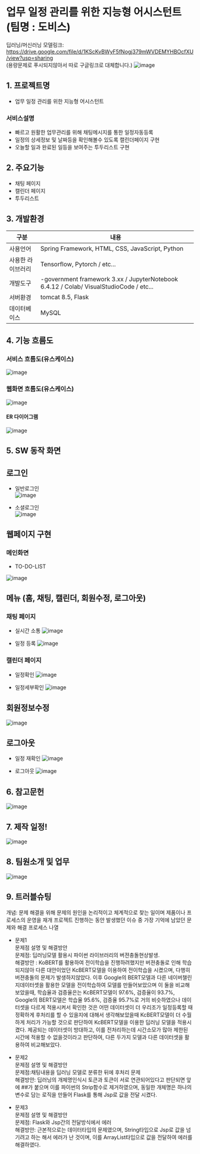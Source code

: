 # 업무 일정 관리를 위한 지능형 어시스턴트 (팀명 : 도비스)
딥러닝/머신러닝 모델링크: https://drive.google.com/file/d/1KScKvBWyF5fNogj379mWVDEMYHBOcfXU/view?usp=sharing 
<br>(용량문제로 푸시되지않아서 따로 구글링크로 대체합니다.)
![image](https://user-images.githubusercontent.com/104408785/186540493-1d2f9b8b-89f0-4895-abb8-94dbe6a3b816.png)



## 1. 프로젝트명
* 업무 일정 관리를 위한 지능형 어시스턴트
### 서비스설명 
* 빠르고 원활한 업무관리를 위해 채팅메시지를 통한 일정자동등록
* 일정의 상세정보 및 날짜등을 확인해볼수 있도록 캘린더페이지 구현
* 오늘할 일과 완료된 일등을 보여주는 투두리스트 구현

## 2. 주요기능
* 채팅 페이지
* 캘린더 페이지 
* 투두리스트

## 3. 개발환경
|구분|내용|
|------|---|
|사용언어|Spring Framework, HTML, CSS, JavaScript, Python|
|사용한 라이브러리| Tensorflow, Pytorch / etc...|
|개발도구|-government framework 3.xx / JupyterNotebook 6.4.12 / Colab/ VisualStudioCode  / etc...|
|서버환경|tomcat 8.5, Flask|
|데이터베이스| MySQL|




## 4. 기능 흐름도


### 서비스 흐름도(유스케이스)
![image](https://user-images.githubusercontent.com/104408785/186541897-4cca42f5-e741-4f3a-a12c-fb0fbd5265cc.png)
### 웹화면 흐름도(유스케이스)
![image](https://user-images.githubusercontent.com/104408785/186545642-4c59e3a8-9257-4e97-9ef7-508fd74dda29.png)
#### ER 다이어그램
![image](https://user-images.githubusercontent.com/104408785/186541819-b3bfe654-2008-4367-84f5-25c8e7aaa758.png)

## 5. SW 동작 화면

## 로그인
  
* 일반로그인
<br>![image](https://user-images.githubusercontent.com/104408785/186545867-c6244653-7f92-44fb-b91f-8e20a947c1f1.png)

* 소셜로그인
<br>![image](https://user-images.githubusercontent.com/104408785/186545961-346dd0f4-6a41-471b-a194-0c765b3a1d2a.png)



##  웹페이지 구현

###  메인화면 
* TO-DO-LIST

![image](https://user-images.githubusercontent.com/104408785/186546186-35798a9e-a62b-4ab6-a08a-97d9a9b53ad6.png)


## 메뉴 (홈, 채팅, 캘린더, 회원수정, 로그아웃)

### 채팅 페이지
* 실시간 소통
![image](https://user-images.githubusercontent.com/104408785/186546642-0179705e-33ac-4b6b-b122-aae9f6d6dfd1.png)


* 일정 등록
![image](https://user-images.githubusercontent.com/104408785/186546544-0010cfb7-2bc1-4ae2-8aa7-858422a12413.png)

### 캘린더 페이지 
* 일정확인
![image](https://user-images.githubusercontent.com/104408785/186547093-514009d1-880b-49a6-aa0a-47037fa36b01.png)

* 일정세부확인
![image](https://user-images.githubusercontent.com/104408785/186547231-d1a4f7b5-2491-4753-90b0-e5f5a91460bb.png)


## 회원정보수정
![image](https://user-images.githubusercontent.com/104408785/186547317-f0d8a3b6-48b0-49a7-9755-0dc0ca021e9a.png)

## 로그아웃
* 일정 재확인
![image](https://user-images.githubusercontent.com/104408785/186547394-119fe038-2e35-4d5e-b730-14b02bad49ba.png)

* 로그아웃
![image](https://user-images.githubusercontent.com/104408785/186547416-f45bf5fc-a27f-4073-9d0a-f5a6ee81250a.png)



## 6. 참고문헌 
![image](https://user-images.githubusercontent.com/104408785/186547566-254ece42-d9fd-4b6b-8e90-4b37b0fc6ddd.png)


## 7. 제작 일정!
![image](https://user-images.githubusercontent.com/104408785/186548498-582c32f3-3252-4583-8c62-8908b88c2284.png)


## 8. 팀원소개 및 업무 
![image](https://user-images.githubusercontent.com/104408785/186548536-12e441de-5079-45d1-918c-86b4e5dc1f3c.png)


## 9. 트러블슈팅

개념: 문제 해결을 위해 문제의 원인을 논리적이고 체계적으로 찾는 일이며 제품이나 프로세스의 운영을 재개
프로젝트 진행하는 동안 발생했던 이슈 중 가장 기억에 남았던 문제와 해결 프로세스 나열
* 문제1<br>
 문제점 설명 및 해결방안<br>
 문제점: 딥러닝모델 활용시 파이썬 라이브러리의 버젼충돌현상발생. <br>
 해결방안 : KoBERT를 활용하여 전이학습을 진행하려했지만 버젼충돌로 인해 학습되지않아 다른 대안이었던 KcBERT모델을 이용하여 전이학습을 시켰으며,
 다행히 버젼충돌의 문제가 발생하지않았다. 이후 Google의 BERT모델과 다른 네이버챌린지데이터셋을 활용한 모델을 전이학습하여 모델를 만들어보았으며 이 둘을 비교해보았을때,
 학습율과 검증율은는 KcBERT모델이 97.6%, 검증율이 93.7%, Google의 BERT모델은 학습율 95.6%, 검증율 95.7%로 거의 비슷하였으나 데이터셋을 다르게 적용시켜서 확인한 것은 
 어떤 데이터셋이 더 우리조가 일정등록할 때 정확하게 후처리를 할 수 있을지에 대해서 생각해보았을때 KcBERT모델이 더 수월하게 처리가 가능할 것으로 판단하여 KcBERT모델을 이용한 딥러닝 모델을 적용시켰다. 
 제공되는 데이터셋이 방대하고, 이를 전처리하는데 시간소모가 많아 제한된 시간에 적용할 수 없을것이라고 판단하여, 다른 두가지 모델과 다른 데이터셋을 활용하여 비교해보았다. 
 
 
* 문제2<br>
 문제점 설명 및 해결방안<br>
 문제점:채팅내용을 딥러닝 모델로 분류한 뒤에 후처리 문제 <br>
 해결방안: 딥러닝의 개체명인식시 토큰과 토큰이 서로 연관되어있다고 판단되면 앞에 ##가 붙으며 이를 파이썬의 Strip함수로 제거하였으며, 동일한 개체명은 하나의 변수로 담는 로직을 만들어 Flask를 통해 Jsp로 값을 전달 시켰다. 
 

* 문제3<br>
  문제점 설명 및 해결방안<br>
  문제점: Flask와 Jsp간의 전달방식에서 에러 <br>
  해결방안: 근본적으로는 데이터타입의 문제였으며, String타입으로 Jsp로 값을 넘기려고 하는 해서 에러가 난 것이며, 이를 ArrayList타입으로 값을 전달하여 에러를 해결하였다. 

